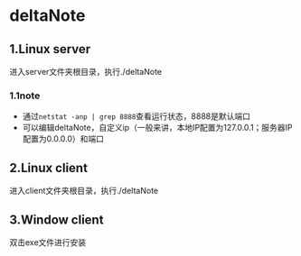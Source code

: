 # deltaNote

## 1.Linux server
进入server文件夹根目录，执行./deltaNote

### 1.1note
- 通过`netstat -anp | grep 8888`查看运行状态，8888是默认端口
- 可以编辑deltaNote，自定义ip（一般来讲，本地IP配置为127.0.0.1；服务器IP配置为0.0.0.0）和端口

## 2.Linux client
进入client文件夹根目录，执行./deltaNote

## 3.Window client
双击exe文件进行安装